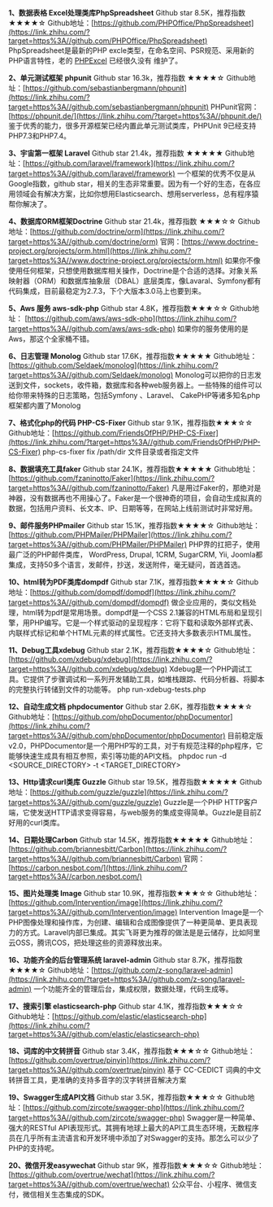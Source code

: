 **1、数据表格 Excel处理类库PhpSpreadsheet**
Github star 8.5K，推荐指数 ★★★★☆ Github地址：[https://github.com/PHPOffice/PhpSpreadsheet](https://link.zhihu.com/?target=https%3A//github.com/PHPOffice/PhpSpreadsheet)
PhpSpreadsheet是最新的PHP excle类型，在命名空间、PSR规范、采用新的PHP语言特性，老的 [PHPExcel](https://link.zhihu.com/?target=https%3A//github.com/PHPOffice/PHPExcel) 已经很久没有 维护了。

**2、单元测试框架** **phpunit**
Github star 16.3k，推荐指数 ★★★★☆ Github地址：[https://github.com/sebastianbergmann/phpunit](https://link.zhihu.com/?target=https%3A//github.com/sebastianbergmann/phpunit) PHPunit官网：[https://phpunit.de/](https://link.zhihu.com/?target=https%3A//phpunit.de/)
鉴于优秀的能力，很多开源框架已经内置此单元测试类库，PHPUnit 9已经支持PHP7.3和PHP7.4。

**3、宇宙第一框架 Laravel**
Github star 21.4k，推荐指数 ★★★★★ Github地址：[https://github.com/laravel/framework](https://link.zhihu.com/?target=https%3A//github.com/laravel/framework) 一个框架的优秀不仅是从Google指数，github star，相关的生态非常重要。因为有一个好的生态，在各应用领域会有解决方案，比如你想用Elasticsearch、想用serverless，总有程序猿帮你解决了。

**4、数据库ORM框架Doctrine**
Github star 21.4k，推荐指数 ★★★☆☆ Github地址：[https://github.com/doctrine/orm](https://link.zhihu.com/?target=https%3A//github.com/doctrine/orm) 官网：[https://www.doctrine-project.org/projects/orm.html](https://link.zhihu.com/?target=https%3A//www.doctrine-project.org/projects/orm.html) 如果你不像使用任何框架，只想使用数据库相关操作，Doctrine是个合适的选择。对象关系映射器（ORM）和数据库抽象层（DBAL）底层类库，像Lavaral、Symfony都有代码集成，目前最稳定为2.7.3，下个大版本3.0马上也要到来。

**5、Aws 服务 aws-sdk-php**
Github star 4.8K，推荐指数★★★☆☆ Github地址： [https://github.com/aws/aws-sdk-php](https://link.zhihu.com/?target=https%3A//github.com/aws/aws-sdk-php) 如果你的服务使用的是 Aws，那这个全家桶不错。

**6、日志管理 Monolog**
Github star 17.6K，推荐指数★★★★★ Github地址：[https://github.com/Seldaek/monolog](https://link.zhihu.com/?target=https%3A//github.com/Seldaek/monolog) Monolog可以把你的日志发送到文件，sockets，收件箱，数据库和各种web服务器上。一些特殊的组件可以给你带来特殊的日志策略，包括Symfony 、Laravel、 CakePHP等诸多知名php框架都内置了Monolog

**7、格式化php的代码 PHP-CS-Fixer**
Github star 9.1K，推荐指数★★★☆☆ Github地址：[https://github.com/FriendsOfPHP/PHP-CS-Fixer](https://link.zhihu.com/?target=https%3A//github.com/FriendsOfPHP/PHP-CS-Fixer)
php-cs-fixer fix /path/dir 文件目录或者指定文件

**8、数据填充工具faker**
Github star 24.1K，推荐指数★★★★★ Github地址： [https://github.com/fzaninotto/Faker](https://link.zhihu.com/?target=https%3A//github.com/fzaninotto/Faker) 凡是用过Faker的，那绝对是神器，没有数据再也不用操心了。Faker是一个很神奇的项目，会自动生成拟真的数据，包括用户资料、长文本、IP、日期等等，在网站上线前测试时非常好用。

**9、邮件服务PHPmailer**
Github star 15.1K，推荐指数★★★★☆ Github地址：[https://github.com/PHPMailer/PHPMailer](https://link.zhihu.com/?target=https%3A//github.com/PHPMailer/PHPMailer) PHP界的扛把子，使用最广泛的PHP邮件类库， WordPress, Drupal, 1CRM, SugarCRM, Yii, Joomla都集成，支持50多个语言，发邮件，抄送，发送附件，毫无疑问，首选首选。

**10、html转为PDF类库dompdf**
Github star 7.1K，推荐指数★★★★☆ Github地址：[https://github.com/dompdf/dompdf](https://link.zhihu.com/?target=https%3A//github.com/dompdf/dompdf) 做企业应用的，类似文档处理，html转为pdf是常用场景。dompdf是一个CSS 2.1兼容的HTML布局和呈现引擎，用PHP编写。它是一个样式驱动的呈现程序：它将下载和读取外部样式表、内联样式标记和单个HTML元素的样式属性。它还支持大多数表示HTML属性。

**11、Debug工具xdebug**
Github star 2.1K，推荐指数★★★★☆ Github地址：[https://github.com/xdebug/xdebug](https://link.zhihu.com/?target=https%3A//github.com/xdebug/xdebug) Xdebug是一个PHP调试工具。它提供了步骤调试和一系列开发辅助工具，如堆栈跟踪、代码分析器、将脚本的完整执行转储到文件的功能等。
php run-xdebug-tests.php

**12、自动生成文档 phpdocumentor**
Github star 2.6K，推荐指数★★★★☆ Github地址：[https://github.com/phpDocumentor/phpDocumentor](https://link.zhihu.com/?target=https%3A//github.com/phpDocumentor/phpDocumentor) 目前稳定版v2.0，PHPDocumentor是一个用PHP写的工具，对于有规范注释的php程序，它能够快速生成具有相互参照，索引等功能的API文档。
phpdoc run -d <SOURCE_DIRECTORY> -t <TARGET_DIRECTORY>

**13、Http请求curl类库 Guzzle**
Github star 19.5K，推荐指数★★★★★ Github地址：[https://github.com/guzzle/guzzle](https://link.zhihu.com/?target=https%3A//github.com/guzzle/guzzle) Guzzle是一个PHP HTTP客户端，它使发送HTTP请求变得容易，与web服务的集成变得简单。Guzzle是目前Z好用的curl类库。

**14、日期处理Carbon**
Github star 14.5K，推荐指数★★★★★ Github地址：[https://github.com/briannesbitt/Carbon](https://link.zhihu.com/?target=https%3A//github.com/briannesbitt/Carbon) 官网：[https://carbon.nesbot.com/](https://link.zhihu.com/?target=https%3A//carbon.nesbot.com/)

**15、图片处理类 Image**
Github star 10.9K，推荐指数★★★☆☆ Github地址：[https://github.com/Intervention/image](https://link.zhihu.com/?target=https%3A//github.com/Intervention/image) Intervention Image是一个PHP图像处理和操作库，为创建、编辑和合成图像提供了一种更简单、更具表现力的方式。Laravel内部已集成。其实飞哥更为推荐的做法是是云储存，比如阿里云OSS，腾讯COS，把处理这些的资源释放出来。

**16、功能齐全的后台管理系统 laravel-admin**
Github star 8.7K，推荐指数★★★★☆ Github地址：[https://github.com/z-song/laravel-admin](https://link.zhihu.com/?target=https%3A//github.com/z-song/laravel-admin) 一个功能齐全的管理后台，集成权限，数据处理，代码生成等。

**17、搜索引擎 elasticsearch-php**
Github star 4.1K，推荐指数★★★☆☆ Github地址：[https://github.com/elastic/elasticsearch-php](https://link.zhihu.com/?target=https%3A//github.com/elastic/elasticsearch-php)

**18、词库的中文转拼音**
Github star 3.4K，推荐指数★★★☆☆ Github地址：[https://github.com/overtrue/pinyin](https://link.zhihu.com/?target=https%3A//github.com/overtrue/pinyin) 基于 CC-CEDICT 词典的中文转拼音工具，更准确的支持多音字的汉字转拼音解决方案

**19、Swagger生成API文档**
Github star 3.5K，推荐指数★★★☆☆ Github地址：[https://github.com/zircote/swagger-php](https://link.zhihu.com/?target=https%3A//github.com/zircote/swagger-php) Swagger是一种简单、强大的RESTful API表现形式。其拥有地球上最大的API工具生态环境，无数程序员在几乎所有主流语言和开发环境中添加了对Swagger的支持。那怎么可以少了PHP的支持呢。

**20、微信开发easywechat**
Github star 9K，推荐指数★★★☆☆ Github地址：[https://github.com/overtrue/wechat](https://link.zhihu.com/?target=https%3A//github.com/overtrue/wechat) 公众平台、小程序、微信支付，微信相关生态集成的SDK。